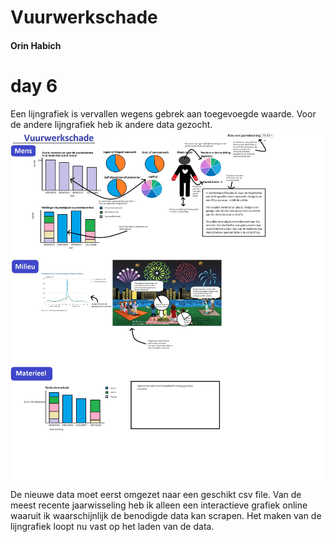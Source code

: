 # Vuurwerkschade
#### Orin Habich

# day 6
Een lijngrafiek is vervallen wegens gebrek aan toegevoegde waarde. Voor de andere lijngrafiek heb ik andere data gezocht.
![](doc/schetsWebsite3.png)
De nieuwe data moet eerst omgezet naar een geschikt csv file. Van de meest recente jaarwisseling heb ik alleen een interactieve grafiek online waaruit ik waarschijnlijk de benodigde data kan scrapen. 
Het maken van de lijngrafiek loopt nu vast op het laden  van de data. 
